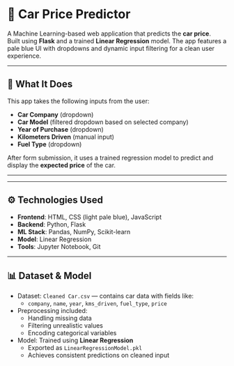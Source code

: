 # 🚗 Car Price Predictor

A Machine Learning-based web application that predicts the **car price**.  
Built using **Flask** and a trained **Linear Regression** model. 
The app features a pale blue UI with dropdowns and dynamic input filtering for a clean user experience.

---

## 🧠 What It Does

This app takes the following inputs from the user:

- **Car Company** (dropdown)
- **Car Model** (filtered dropdown based on selected company)
- **Year of Purchase** (dropdown)
- **Kilometers Driven** (manual input)
- **Fuel Type** (dropdown)

After form submission, it uses a trained regression model to predict and display the **expected price** of the car.

---


---

## ⚙️ Technologies Used

- **Frontend**: HTML, CSS (light pale blue), JavaScript
- **Backend**: Python, Flask
- **ML Stack**: Pandas, NumPy, Scikit-learn
- **Model**: Linear Regression
- **Tools**: Jupyter Notebook, Git

---

## 📊 Dataset & Model

- Dataset: `Cleaned Car.csv` — contains car data with fields like:
  - `company`, `name`, `year`, `kms_driven`, `fuel_type`, `price`
- Preprocessing included:
  - Handling missing data
  - Filtering unrealistic values
  - Encoding categorical variables
- Model: Trained using **Linear Regression**
  - Exported as `LinearRegressionModel.pkl`
  - Achieves consistent predictions on cleaned input

